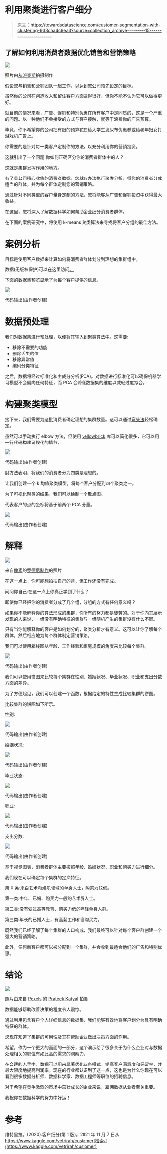 # 利用聚类进行客户细分

> 原文：<https://towardsdatascience.com/customer-segmentation-with-clustering-933caa4c9ea3?source=collection_archive---------15----------------------->

## 了解如何利用消费者数据优化销售和营销策略

![](img/8d2d629da08cf15da68fed7e07a8a05f.png)

照片由[从](https://www.pexels.com/@shvets-production?utm_content=attributionCopyText&utm_medium=referral&utm_source=pexels)[派克斯](https://www.pexels.com/photo/empty-shopping-cart-on-yellow-background-7195232/?utm_content=attributionCopyText&utm_medium=referral&utm_source=pexels)拍摄制作

假设您与销售和营销团队一起工作，以达到您公司预先设定的目标。

虽然你的公司在创造收入和留住客户方面做得很好，但你不能不认为它可以做得更好。

就目前的情况来看，广告、促销和特别优惠在所有客户中是同质的，这是一个严重的问题。以一种他们不会接受的方式与客户接触，就等于浪费你的广告预算。

毕竟，你不希望你的公司把有限的预算花在给大学生发尿布优惠券或给老年妇女打游戏机广告上。

你需要的是针对每一类客户定制你的方法，以充分利用你的营销投资。

这就引出了一个问题:你如何正确区分你的消费者群体中的人？

这就是集群发挥作用的地方。

有了贵公司精心收集的消费者数据，您就有办法执行聚类分析，将您的消费者分成适当的群体，并为每个群体定制您的营销策略。

通过针对不同类型的客户量身定制的方法，您将能够从广告和促销投资中获得最大收益。

在这里，您将深入了解数据科学如何帮助企业细分消费者群体。

在下面的案例研究中，将使用 k-means 聚类算法来寻找将客户分组的最佳方法。

# **案例分析**

目标是使用客户数据来计算如何将消费者群体划分到理想的集群组中。

数据(无版权保护)可以在这里访问[。](https://www.kaggle.com/vetrirah/customer)

下面的数据集预览显示了为每个客户提供的信息。

![](img/d79fa9b1612776260b0beb5fb202f717.png)

代码输出(由作者创建)

# 数据预处理

我们对数据集进行预处理，以便将其输入到聚类算法中。这需要:

*   移除不需要的功能
*   删除丢失的值
*   移除异常值
*   编码分类特征

之后，数据将经过标准化和主成分分析(PCA)。对数据进行标准化可以确保机器学习模型不会偏向任何特征，而 PCA 会降低数据集的维度以减轻过度拟合。

# 构建聚类模型

接下来，我们需要为这批消费者确定理想的集群数量。这可以通过[弯头法](https://www.geeksforgeeks.org/elbow-method-for-optimal-value-of-k-in-kmeans/)轻松确定。

虽然可以手动执行 elbow 方法，但使用 [yellowbrick](https://www.scikit-yb.org/en/latest/) 库可以简化很多，它可以用一行代码构建可视化的情节。

![](img/bd665acaf8801d969a48113944225fca.png)

代码输出(由作者创建)

肘方法表明，将我们的消费者分为四类是理想的。

让我们创建一个 k 均值聚类模型，将每个客户分配到四个聚类之一。

为了可视化聚类的结果，我们可以绘制一个散点图。

代表客户的点的坐标将基于前两个 PCA 分量。

![](img/ffea1dbbbce0d852c62234058848fb50.png)

代码输出(由作者创建)

# 解释

![](img/b34eed4f5213144757ca3147601d5b47.png)

来自[像素](https://www.pexels.com/photo/bearded-man-presenting-in-front-of-people-7414039/?utm_content=attributionCopyText&utm_medium=referral&utm_source=pexels)的[罗德尼制作](https://www.pexels.com/@rodnae-prod?utm_content=attributionCopyText&utm_medium=referral&utm_source=pexels)的照片

在这一点上，你可能想拍拍自己的背，但工作还没有完成。

问问你自己:在这一点上你真正学到了什么？

即使你已经把你的消费者分成了几个组，分组的方式有任何意义吗？

如果你不能解释你的算法形成的集群，你所有的努力都是徒劳的。对于你向其展示发现的人来说，一组没有明确特征的集群与一组随机产生的集群没有什么不同。

只有当你能解释你的客户是如何划分的，聚类分析才有意义。这可以让你了解每个群体，然后相应地为每个群体制定营销策略。

我们可以使用箱线图从年龄、工作经验和家庭规模的角度来比较每个集群。

![](img/ce326c983a6866c9026aba46ff8de0b2.png)

代码输出(由作者创建)

我们可以使用饼图来比较每个集群在性别、婚姻状况、毕业状况、职业和支出分数方面的差异。

为了方便起见，我们可以创建一个函数，根据给定的特性生成比较集群的饼图。

比较集群的饼图如下所示。

性别:

![](img/816682c51a3ab5f877a8429f876f0e14.png)

代码输出(由作者创建)

婚姻状况:

![](img/46a554d007d3d263ff46bd1cfecaf054.png)

代码输出(由作者创建)

毕业状态:

![](img/36a4e3b4646f115ad49a01a8c471a0e3.png)

代码输出(由作者创建)

职业:

![](img/5e4478befb4a933d658741c23fa0e571.png)

代码输出(由作者创建)

支出分数:

![](img/174e9120aa7110859eebf2c999cd7c53.png)

代码输出(由作者创建)

基于视觉图表，消费者群体主要按照年龄、婚姻状况、职业和购买力进行细分。

我们现在可以确定每个集群的定义特征。

第 0 类:来自艺术和娱乐领域的单身人士，购买力较低。

第一类:中年、已婚、购买力一般的艺术界人士。

第二类:没有受过高等教育、购买力低的年轻单身人群。

第三类:年长的已婚人士，有高薪工作和高购买力。

既然我们已经了解了每个集群的人口构成，我们最终可以针对每个客户群创建一个强大的营销策略。

此外，任何新客户都可以被分配到一个集群，并会收到最适合他们的广告和特别优惠。

# 结论

![](img/23ae83587790241b8d160421a89a9cb2.png)

照片由来自 [Pexels](https://www.pexels.com/photo/black-and-white-laptop-2740956/?utm_content=attributionCopyText&utm_medium=referral&utm_source=pexels) 的 [Prateek Katyal](https://www.pexels.com/@prateekkatyal?utm_content=attributionCopyText&utm_medium=referral&utm_source=pexels) 拍摄

数据能够帮助改善决策的程度令人震惊。

通过利用包含客户个人详细信息的数据集，我们能够有效地将客户划分为具有明确特征的群体。

您现在知道了集群的可用性及其在帮助企业做出决策方面的作用。

希望，作为一个更大的画面的一部分，这个演示给了很多关于为什么企业对与数据处理相关的职位有如此高的需求的洞察力。

在合适的人手中，数据可以用来显著优化业务模式，提高客户满意度和保留率，并最大限度地提高利润率。现在的行业都认识到了这一点，这也是为什么你现在可以看到很多数据分析师、数据科学家、数据工程师等职位的招聘信息。

对于希望在竞争激烈的市场中茁壮成长的企业来说，雇佣数据从业者至关重要。

我祝你在数据科学的努力中好运！

# 参考

维特里拉。(2020).客户细分(第 1 版)。2021 年 11 月 7 日从 https://www.kaggle.com/vetrirah/customer[检索。](https://www.kaggle.com/vetrirah/customer)
